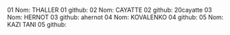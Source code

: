 01 Nom: THALLER
01 github:
02 Nom: CAYATTE
02 github: 20cayatte
03 Nom: HERNOT
03 github: ahernot
04 Nom: KOVALENKO
04 github:
05 Nom: KAZI TANI
05 github:
